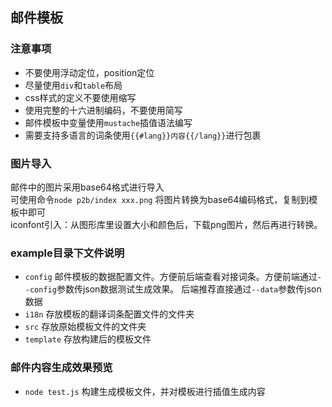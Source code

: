 ## 邮件模板
### 注意事项
- 不要使用浮动定位，position定位
- 尽量使用`div`和`table`布局
- css样式的定义不要使用缩写
- 使用完整的十六进制编码，不要使用简写
- 邮件模板中变量使用`mustache`插值语法编写 
- 需要支持多语言的词条使用`{{#lang}}内容{{/lang}}`进行包裹

### 图片导入
邮件中的图片采用base64格式进行导入  
可使用命令`node p2b/index xxx.png` 将图片转换为base64编码格式，复制到模板中即可   
iconfont引入：从图形库里设置大小和颜色后，下载png图片，然后再进行转换。

### example目录下文件说明
- `config`  邮件模板的数据配置文件。方便前后端查看对接词条。方便前端通过`--config`参数传json数据测试生成效果。 后端推荐直接通过`--data`参数传json数据
- `i18n` 存放模板的翻译词条配置文件的文件夹
- `src` 存放原始模板文件的文件夹
- `template` 存放构建后的模板文件

### 邮件内容生成效果预览
- `node test.js`  构建生成模板文件，并对模板进行插值生成内容
